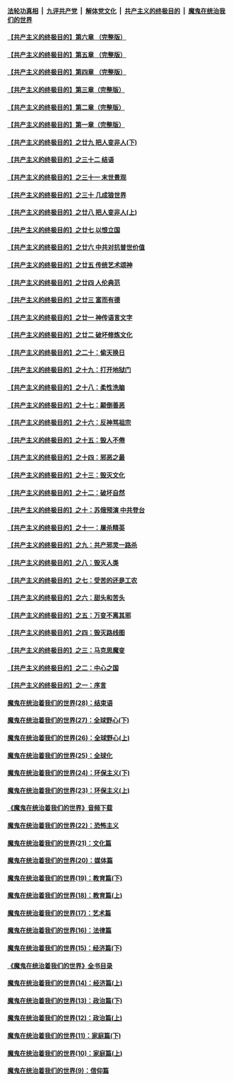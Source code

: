 

####  [法轮功真相](../../../../basic/blob/master/README.md?t=06060001) &nbsp;|&nbsp; [九评共产党](../../../../9ping.md/blob/master/README.md?t=06060001) &nbsp;|&nbsp; [解体党文化](../../../../jtdwh.md/blob/master/README.md?t=06060001)  &nbsp;|&nbsp; [共产主义的终极目的](../../../../gczydzjmd.md/blob/master/README.md?t=06060001) &nbsp;|&nbsp; [魔鬼在统治我们的世界](../../../../mgztzwmdsj.md/blob/master/README.md?t=06060001) 

#### [【共产主义的终极目的】第六章 （完整版）](../pages/nsc422/n11428913.md?t=06060001) 

#### [【共产主义的终极目的】第五章 （完整版）](../pages/nsc422/n11428912.md?t=06060001) 

#### [【共产主义的终极目的】第四章 （完整版）](../pages/nsc422/n11428907.md?t=06060001) 

#### [【共产主义的终极目的】第三章（完整版）](../pages/nsc422/n11428848.md?t=06060001) 

#### [【共产主义的终极目的】第二章（完整版）](../pages/nsc422/n11428831.md?t=06060001) 

#### [【共产主义的终极目的】第一章（完整版）](../pages/nsc422/n11417651.md?t=06060001) 

#### [【共产主义的终极目的】之廿九 把人变非人(下)](../pages/nsc422/n11344140.md?t=06060001) 

#### [【共产主义的终极目的】之三十二 结语](../pages/nsc422/n11360535.md?t=06060001) 

#### [【共产主义的终极目的】之三十一 末世景观](../pages/nsc422/n11351129.md?t=06060001) 

#### [【共产主义的终极目的】之三十 几成狼世界](../pages/nsc422/n11348280.md?t=06060001) 

#### [【共产主义的终极目的】之廿八 把人变非人(上)](../pages/nsc422/n11340492.md?t=06060001) 

#### [【共产主义的终极目的】之廿七 以恨立国](../pages/nsc422/n11336944.md?t=06060001) 

#### [【共产主义的终极目的】之廿六 中共对抗普世价值](../pages/nsc422/n11324785.md?t=06060001) 

#### [【共产主义的终极目的】之廿五 传统艺术颂神](../pages/nsc422/n11296396.md?t=06060001) 

#### [【共产主义的终极目的】之廿四 人伦典范](../pages/nsc422/n11296397.md?t=06060001) 

#### [【共产主义的终极目的】之廿三 富而有德](../pages/nsc422/n11283598.md?t=06060001) 

#### [【共产主义的终极目的】之廿一 神传语言文字](../pages/nsc422/n11263265.md?t=06060001) 

#### [【共产主义的终极目的】之廿二 破坏修炼文化](../pages/nsc422/n11245728.md?t=06060001) 

#### [【共产主义的终极目的】之二十：偷天换日](../pages/nsc422/n11238846.md?t=06060001) 

#### [【共产主义的终极目的】之十九：打开地狱门](../pages/nsc422/n11206376.md?t=06060001) 

#### [【共产主义的终极目的】之十八：柔性洗脑](../pages/nsc422/n11199994.md?t=06060001) 

#### [【共产主义的终极目的】之十七：颠倒善恶](../pages/nsc422/n11179782.md?t=06060001) 

#### [【共产主义的终极目的】之十六：反神骂祖宗](../pages/nsc422/n11166798.md?t=06060001) 

#### [【共产主义的终极目的】之十五：毁人不倦](../pages/nsc422/n11166792.md?t=06060001) 

#### [【共产主义的终极目的】之十四：邪恶之最](../pages/nsc422/n11150249.md?t=06060001) 

#### [【共产主义的终极目的】之十三：毁灭文化](../pages/nsc422/n11135227.md?t=06060001) 

#### [【共产主义的终极目的】之十二：破坏自然](../pages/nsc422/n11135214.md?t=06060001) 

#### [【共产主义的终极目的】之十：苏俄预演 中共登台](../pages/nsc422/n11118424.md?t=06060001) 

#### [【共产主义的终极目的】之十一：屠杀精英](../pages/nsc422/n11118442.md?t=06060001) 

#### [【共产主义的终极目的】之九：共产邪灵一路杀](../pages/nsc422/n11114139.md?t=06060001) 

#### [【共产主义的终极目的】之八：毁灭人类](../pages/nsc422/n11108503.md?t=06060001) 

#### [【共产主义的终极目的】之七：受苦的还是工农](../pages/nsc422/n11101809.md?t=06060001) 

#### [【共产主义的终极目的】之六：甜头和苦头](../pages/nsc422/n11096971.md?t=06060001) 

#### [【共产主义的终极目的】之五：万变不离其邪](../pages/nsc422/n11091285.md?t=06060001) 

#### [【共产主义的终极目的】之四：毁灭路线图](../pages/nsc422/n11086284.md?t=06060001) 

#### [【共产主义的终极目的】之三：马克思魔变](../pages/nsc422/n11061941.md?t=06060001) 

#### [【共产主义的终极目的】之二：中心之国](../pages/nsc422/n11047728.md?t=06060001) 

#### [【共产主义的终极目的】之一：序言](../pages/nsc422/n11086077.md?t=06060001) 

#### [魔鬼在统治着我们的世界(28)：结束语](../pages/nsc422/n10936246.md?t=06060001) 

#### [魔鬼在统治着我们的世界(27)：全球野心(下)](../pages/nsc422/n10928319.md?t=06060001) 

#### [魔鬼在统治着我们的世界(26)：全球野心(上)](../pages/nsc422/n10900318.md?t=06060001) 

#### [魔鬼在统治着我们的世界(25)：全球化](../pages/nsc422/n10788205.md?t=06060001) 

#### [魔鬼在统治着我们的世界(24)：环保主义(下)](../pages/nsc422/n10695307.md?t=06060001) 

#### [魔鬼在统治着我们的世界(23)：环保主义(上)](../pages/nsc422/n10688613.md?t=06060001) 

#### [《魔鬼在统治着我们的世界》音频下载](../pages/nsc422/n10635553.md?t=06060001) 

#### [魔鬼在统治着我们的世界(22)：恐怖主义](../pages/nsc422/n10614727.md?t=06060001) 

#### [魔鬼在统治着我们的世界(21)：文化篇](../pages/nsc422/n10597706.md?t=06060001) 

#### [魔鬼在统治着我们的世界(20)：媒体篇](../pages/nsc422/n10586579.md?t=06060001) 

#### [魔鬼在统治着我们的世界(19)：教育篇(下)](../pages/nsc422/n10564808.md?t=06060001) 

#### [魔鬼在统治着我们的世界(18)：教育篇(上)](../pages/nsc422/n10526970.md?t=06060001) 

#### [魔鬼在统治着我们的世界(17)：艺术篇](../pages/nsc422/n10499093.md?t=06060001) 

#### [魔鬼在统治着我们的世界(16)：法律篇](../pages/nsc422/n10485969.md?t=06060001) 

#### [魔鬼在统治着我们的世界(15)：经济篇(下)](../pages/nsc422/n10469975.md?t=06060001) 

#### [《魔鬼在统治着我们的世界》全书目录](../pages/nsc422/n10464261.md?t=06060001) 

#### [魔鬼在统治着我们的世界(14)：经济篇(上)](../pages/nsc422/n10457370.md?t=06060001) 

#### [魔鬼在统治着我们的世界(13)：政治篇(下)](../pages/nsc422/n10448270.md?t=06060001) 

#### [魔鬼在统治着我们的世界(12)：政治篇(上)](../pages/nsc422/n10444576.md?t=06060001) 

#### [魔鬼在统治着我们的世界(11)：家庭篇(下)](../pages/nsc422/n10440961.md?t=06060001) 

#### [魔鬼在统治着我们的世界(10)：家庭篇(上)](../pages/nsc422/n10435448.md?t=06060001) 

#### [魔鬼在统治着我们的世界(9)：信仰篇](../pages/nsc422/n10432159.md?t=06060001) 

